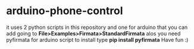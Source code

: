 # arduino-phone-control
it uses 2 python scripts in this repository and one for arduino that you can add going to ****File>Examples>Firmata>StandardFirmata****
alos you need pyfirmata for arduino script to install type **pip install pyfirmata**
Have fun :)
